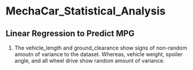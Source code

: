 # MechaCar_Statistical_Analysis
## Linear Regression to Predict MPG
1. The vehicle_length and ground_clearance show signs of non-random amoutn of variance to the dataset. Whereas, vehicle weight,
spoiler angle, and all wheel drive show random amount of variance. 
